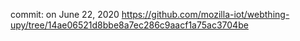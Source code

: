 commit: on June 22, 2020
https://github.com/mozilla-iot/webthing-upy/tree/14ae06521d8bbe8a7ec286c9aacf1a75ac3704be